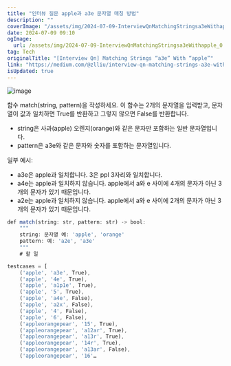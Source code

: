 ```yaml
---
title: "인터뷰 질문 apple과 a3e 문자열 매칭 방법"
description: ""
coverImage: "/assets/img/2024-07-09-InterviewQnMatchingStringsa3eWithapple_0.png"
date: 2024-07-09 09:10
ogImage:
  url: /assets/img/2024-07-09-InterviewQnMatchingStringsa3eWithapple_0.png
tag: Tech
originalTitle: "[Interview Qn] Matching Strings “a3e” With “apple”"
link: "https://medium.com/@zlliu/interview-qn-matching-strings-a3e-with-apple-5b0740e84a74"
isUpdated: true
---
```


![image](/assets/img/2024-07-09-InterviewQnMatchingStringsa3eWithapple_0.png)

함수 match(string, pattern)을 작성하세요. 이 함수는 2개의 문자열을 입력받고, 문자열이 값과 일치하면 True를 반환하고 그렇지 않으면 False를 반환합니다.

- string은 사과(apple) 오렌지(orange)와 같은 문자만 포함하는 일반 문자열입니다.
- pattern은 a3e와 같은 문자와 숫자를 포함하는 문자열입니다.

일부 예시:

<!-- seedividend - 사각형 -->

<ins class="adsbygoogle"
     style="display:block"
     data-ad-client="ca-pub-4877378276818686"
     data-ad-slot="1898504329"
     data-ad-format="auto"
     data-full-width-responsive="true"></ins>

<script>
     (adsbygoogle = window.adsbygoogle || []).push({});
</script>

- a3e은 apple과 일치합니다. 3은 ppl 3자리와 일치합니다.
- a4e는 apple과 일치하지 않습니다. apple에서 a와 e 사이에 4개의 문자가 아닌 3개의 문자가 있기 때문입니다.
- a2e는 apple과 일치하지 않습니다. apple에서 a와 e 사이에 2개의 문자가 아닌 3개의 문자가 있기 때문입니다.

```js
def match(string: str, pattern: str) -> bool:
    """
    string: 문자열 예: 'apple', 'orange'
    pattern: 예: 'a2e', 'a3e'
    """
    # 할 일

testcases = [
    ('apple', 'a3e', True),
    ('apple', '4e', True),
    ('apple', 'a1p1e', True),
    ('apple', '5', True),
    ('apple', 'a4e', False),
    ('apple', 'a2x', False),
    ('apple', '4', False),
    ('apple', '6', False),
    ('appleorangepear', '15', True),
    ('appleorangepear', 'a12ar', True),
    ('appleorangepear', 'a13r', True),
    ('appleorangepear', '14r', True),
    ('appleorangepear', 'a13ar', False),
    ('appleorangepear', '16'…
```
